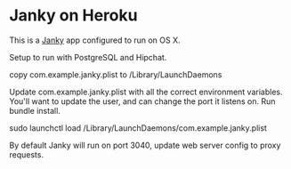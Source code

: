# Janky on Heroku

This is a [Janky](https://github.com/github/janky) app configured to run on OS X.

Setup to run with PostgreSQL and Hipchat.

copy com.example.janky.plist to /Library/LaunchDaemons

Update com.example.janky.plist with all the correct environment variables.
You'll want to update the user, and can change the port it listens on.
Run bundle install.

sudo launchctl load /Library/LaunchDaemons/com.example.janky.plist

By default Janky will run on port 3040, update web server config to proxy requests.
